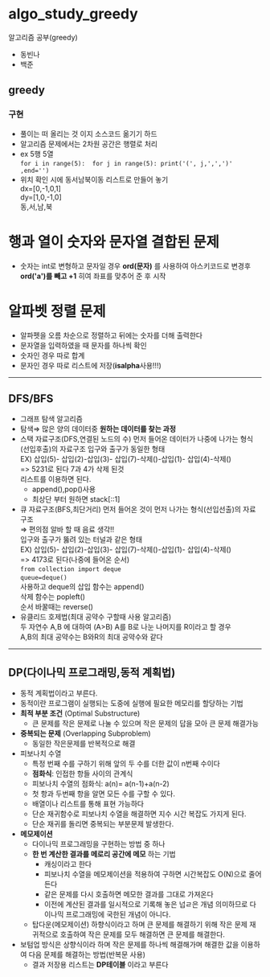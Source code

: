 # algo_study_greedy

알고리즘 공부(greedy)

- 동빈나
- 백준

## greedy

### 구현

- 풀이는 떠 올리는 것 이지 소스코드 옮기기 하드
- 알고리즘 문제에서는 2차원 공간은 행렬로 처리
- ex 5행 5열  
   `for i in range(5): 
for j in range(5):
      print('(', j,',',')' ,end='') `
- 위치 확인 시에 동서남북이동 리스트로 만들어 놓기  
  dx=[0,-1,0,1]  
  dy=[1,0,-1,0]  
   동,서,남,북

# 행과 열이 숫자와 문자열 결합된 문제

- 숫자는 int로 변형하고 문자일 경우 **ord(문자)** 를 사용하여 아스키코드로 변경후 **ord('a')를 빼고 +1** 히여 좌표를 맞추어 준 후 시작

# 알파벳 정렬 문제

- 알파펫을 오름 차순으로 정렬하고 뒤에는 숫자를 더해 출력한다
- 문자열을 입력하였을 때 문자를 하나씩 확인
- 숫자인 경우 따로 합계
- 문자인 경우 따로 리스트에 저장(**isalpha**사용!!!)

---

## DFS/BFS

- 그래프 탐색 알고리즘
- 탐색⇒ 많은 양의 데이터중 **원하는 데이터를 찾는 과정**
- 스택 자료구조(DFS,연결된 노드의 수)
  먼저 들어온 데이터가 나중에 나가는 형식(선입후출)의 자료구조
  입구와 출구가 동일한 형태  
  EX) 삽입(5)- 삽입(2)-삽입(3)- 삽입(7)-삭제()-삽입(1)- 삽입(4)-삭제()  
   => 5231로 된다 7과 4가 삭제 된것  
   리스트를 이용하면 된다.
  - append(),pop()사용
  - 최상단 부터 원하면 stack[::1]
- 큐 자료구조(BFS,최단거리)
  먼저 들어온 것이 먼저 나가는 형식(선입선출)의 자료구조  
   ⇒ 편의점 알바 할 때 음료 생각!!  
   입구와 출구가 뚫려 있는 터널과 같은 형태  
   EX) 삽입(5)- 삽입(2)-삽입(3)- 삽입(7)-삭제()-삽입(1)- 삽입(4)-삭제()  
   => 4173로 된다(나중에 들어온 순서)  
   `from collection import deque `  
   `queue=deque()`  
   사용하고 deque의 삽입 함수는 append()  
   삭제 함수는 popleft()  
   순서 바꿀때는 reverse()
- 유클리드 호제법(최대 공약수 구할때 사용 알고리즘)  
  두 자연수 A,B 에 대하여 (A>B) A를 B로 나눈 나머지를 R이라고 할 경우  
  A,B의 최대 공약수는 B와R의 최대 공약수와 같다

---

## DP(다이나믹 프로그래밍,동적 계획법)

- 동적 계획법이라고 부른다.
- 동적이란 프로그램이 실행되는 도중에 실행에 필요한 메모리를 할당하는 기법
- **최적 부분 조건** (Optimal Substructure)
  - 큰 문제를 작은 문제로 나눌 수 있으며 작은 문제의 답을 모아 큰 문제 해결가능
- **중복되는 문제** (Overlapping Subproblem)
  - 동일한 작은문제를 반복적으로 해결
- 피보나치 수열
  - 특정 번째 수를 구하기 위해 앞의 두 수를 더한 값이 n번째 수이다
  - **점화식**: 인접한 항들 사이의 관계식
  - 피보나치 수열의 점화식: a(n)= a(n-1)+a(n-2)
  - 첫 항과 두번째 항을 알면 모든 수를 구할 수 있다.
  - 배열이나 리스트를 통해 표현 가능하다
  - 단순 재귀함수로 피보나치 수열을 해결하면 지수 시간 복잡도 가지게 된다.
  - 단순 재귀를 돌리면 중복되는 부분문제 발생한다.
- **메모제이션**
  - 다이나믹 프로그래밍을 구현하는 방법 중 하나
  - **한 번 계산한 결과를 메로리 공간에 메모** 하는 기법
    - 캐싱이라고 한다
    - 피보나치 수열을 메모제이션을 적용하여 구하면 시간복잡도 O(N)으로 줄어든다
    - 같은 문제를 다시 호출하면 메모한 결과를 그대로 가져온다
    - 이전에 계산된 결과를 일시적으로 기록해 놓은 넙ㄹ은 개념 의미하므로 다이나믹 프로그래밍에 국한된 개념이 아니다.
  - 탑다운(메모제이션) 하향식이라고 하며 큰 문제를 해결하기 위해 작은 문제 재귀적으로 호출하여 작은 문제를 모두 해결하면 큰 문제를 해결한다.
- 보텀업 방식은 상향식이라 하며 작은 문제를 하나씩 해결해가며 해결한 값을 이용하여 다음 문제를 해결하는 방법(반복문 사용)
  - 결과 저장용 리스트는 **DP테이블** 이라고 부른다

